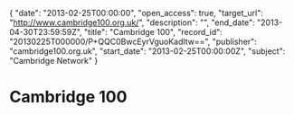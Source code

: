 {
  "date": "2013-02-25T00:00:00", 
  "open_access": true, 
  "target_url": "http://www.cambridge100.org.uk/", 
  "description": "", 
  "end_date": "2013-04-30T23:59:59Z", 
  "title": "Cambridge 100", 
  "record_id": "20130225T000000/P+QQC0BwcEyrVguoKadltw==", 
  "publisher": "cambridge100.org.uk", 
  "start_date": "2013-02-25T00:00:00Z", 
  "subject": "Cambridge Network"
}

# Cambridge 100

